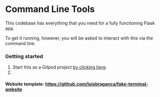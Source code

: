 # Command Line Tools

This codebase has everything that you need for a fully functioning Flask app.

To get it running, however, you will be asked to interact with this via the command line.

### Getting started
1) Start this as a Gitpod project [by clicking here](https://gitpod.io/#https://github.com/dotfortun/getting_used_to_cmd).
2)

#### Website template: https://github.com/luisbraganca/fake-terminal-website